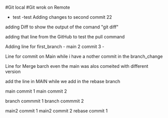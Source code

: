 #Git local
#Git wrok on Remote


- test 
-test
Adding changes to second commit 22

adding Diff to show the output of the comand "git diff"

adding that line from the GitHub to test the pull command

Adding line for first_branch  -  main 2 commit 3 -

Line for commit on Main while i have a nother commit in the branch_change

Line for Merge barch even the main was alos comeited with different version

add the line in MAIN while we add in the rebase branch

main commit 1
main commit 2

branch commmit 1
branch commmit 2

main2 commit 1
main2 commit 2
rebase commit 1

